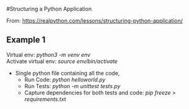 #Structuring a Python Application

From: https://realpython.com/lessons/structuring-python-application/

## Example 1
Virtual env: _python3 -m venv env_ <br>
Activate virtual env:  _source env/bin/activate_

* Single python file containing all the code,
     *  Run Code: _python helloworld.py_
     *  Run Tests: _python -m unittest tests.py_
     *  Capture dependencies for both tests and code: _pip freeze > requirements.txt_
     
